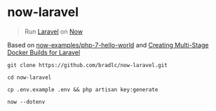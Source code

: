 # now-laravel

> Run [Laravel](https://laravel.com/) on [Now](https://zeit.co/now)

Based on [now-examples/php-7-hello-world](https://github.com/zeit/now-examples/tree/master/php-7-hello-world) and [Creating Multi-Stage Docker Builds for Laravel](https://laravel-news.com/multi-stage-docker-builds-for-laravel)

```
git clone https://github.com/bradlc/now-laravel.git
```

```
cd now-laravel
```

```
cp .env.example .env && php artisan key:generate
```

```
now --dotenv
```
